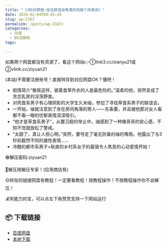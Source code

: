 ```yaml
---
title: "《3秒后野兽~坐在联谊会角落的他是个肉食系》"
date: 2024-02-04T09:45:29
slug: wp-2167
permalink: /posts/wp-2167/
categories:
  - 动漫
  - BG泡面档
tags:

---
```


如果两个网盘都没有资源了，看这个网站👉①link3.cc/xianyu21或②vlink.cc/ziyuan21

(本站)不需要注册账号！直接转存到对应网盘OK？懂吧！

*   剧情简介“像我这样，披着食草外衣的人是最危险的。”温柔的他，突然变成了贪恋乳房的淫荡野兽。
*   对肉食系男子有心理阴影的大学生久米䌷，参加了寻找草食系男子的联谊会。
*   一开始，䌷就注意到了坐在房间角落的男人——东条要，并且被他那对女人看都不看一眼的忧郁表情深深吸引。
*   “他才是草食系男子”，从要沉稳的举止中，䌷感到了一种像哥哥的安心感，不知不觉就放松了警戒。
*   “太甜了，真让人担心啊。”突然，要夺走了毫无防备的䌷的嘴唇。他露出了与3秒前截然不同的雄性表情……
*   冷酷的都市系男子×耿直的乡村系女子的最强令人焦急的心动爱情开始！

🟢解压密码:ziyuan21

🔵解压用解压专家！(应用商店有)

🟡转存的链接网盘有教程！一定要看教程！按教程操作！不按教程操作你不会解压！

💰🈶能力的宝，可以点左下角赞赏支持一下网站运行

## 📦 下载链接
- [百度网盘](https://blziyuan21.com/pay-download/2167?key=4782b5ac67&down_id=0)
- [本地下载](https://blziyuan21.com/pay-download/2167?key=4782b5ac67&down_id=1)

